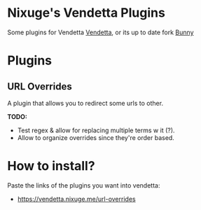 # Nixuge's Vendetta Plugins
Some plugins for Vendetta [Vendetta](https://github.com/vendetta-mod/Vendetta), or its up to date fork [Bunny](https://github.com/pyoncord/Bunny)

# Plugins
## URL Overrides
A plugin that allows you to redirect some urls to other.

**TODO:**
- Test regex & allow for replacing multiple terms w it (?).
- Allow to organize overrides since they're order based.

# How to install?
Paste the links of the plugins you want into vendetta:
- https://vendetta.nixuge.me/url-overrides